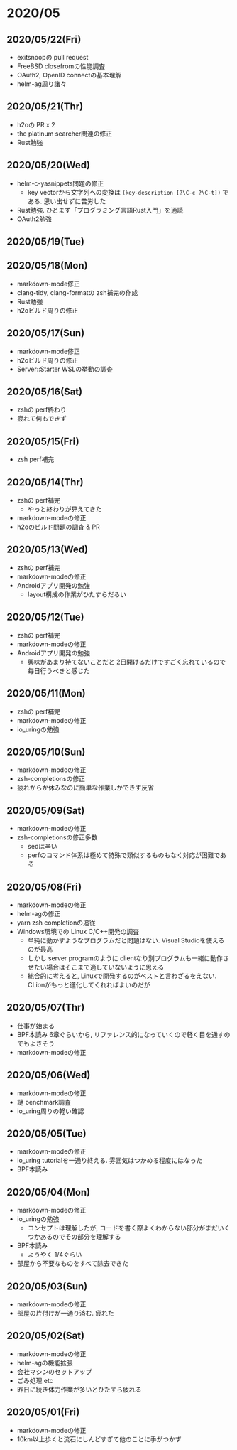 # 2020/05

## 2020/05/22(Fri)

- exitsnoopの pull request
- FreeBSD closefromの性能調査
- OAuth2, OpenID connectの基本理解
- helm-ag周り諸々

## 2020/05/21(Thr)

- h2oの PR x 2
- the platinum searcher関連の修正
- Rust勉強

## 2020/05/20(Wed)

- helm-c-yasnippets問題の修正
  - key vectorから文字列への変換は `(key-description [?\C-c ?\C-t])` である. 思い出せずに苦労した
- Rust勉強. ひとまず「プログラミング言語Rust入門」を通読
- OAuth2勉強

## 2020/05/19(Tue)

## 2020/05/18(Mon)

- markdown-mode修正
- clang-tidy, clang-formatの zsh補完の作成
- Rust勉強
- h2oビルド周りの修正

## 2020/05/17(Sun)

- markdown-mode修正
- h2oビルド周りの修正
- Server::Starter WSLの挙動の調査

## 2020/05/16(Sat)

- zshの perf終わり
- 疲れて何もできず

## 2020/05/15(Fri)

- zsh perf補完

## 2020/05/14(Thr)

- zshの perf補完
  - やっと終わりが見えてきた
- markdown-modeの修正
- h2oのビルド問題の調査 & PR

## 2020/05/13(Wed)

- zshの perf補完
- markdown-modeの修正
- Androidアプリ開発の勉強
  - layout構成の作業がひたすらだるい

## 2020/05/12(Tue)

- zshの perf補完
- markdown-modeの修正
- Androidアプリ開発の勉強
  - 興味があまり持てないことだと 2日開けるだけですごく忘れているので毎日行うべきと感じた

## 2020/05/11(Mon)

- zshの perf補完
- markdown-modeの修正
- io_uringの勉強

## 2020/05/10(Sun)

- markdown-modeの修正
- zsh-completionsの修正
- 疲れからか休みなのに簡単な作業しかできず反省

## 2020/05/09(Sat)

- markdown-modeの修正
- zsh-completionsの修正多数
  - sedは辛い
  - perfのコマンド体系は極めて特殊で類似するものもなく対応が困難である

## 2020/05/08(Fri)

- markdown-modeの修正
- helm-agの修正
- yarn zsh completionの追従
- Windows環境での Linux C/C++開発の調査
  - 単純に動かすようなプログラムだと問題はない. Visual Studioを使えるのが最高
  - しかし server programのように clientなり別プログラムも一緒に動作させたい場合はそこまで適していないように思える
  - 総合的に考えると, Linuxで開発するのがベストと言わざるをえない. CLionがもっと進化してくれればよいのだが

## 2020/05/07(Thr)

- 仕事が始まる
- BPF本読み 6章ぐらいから, リファレンス的になっていくので軽く目を通すのでもよさそう
- markdown-modeの修正

## 2020/05/06(Wed)

- markdown-modeの修正
- 謎 benchmark調査
- io_uring周りの軽い確認

## 2020/05/05(Tue)

- markdown-modeの修正
- io_uring tutorialを一通り終える. 雰囲気はつかめる程度にはなった
- BPF本読み

## 2020/05/04(Mon)

- markdown-modeの修正
- io_uringの勉強
  - コンセプトは理解したが, コードを書く際よくわからない部分がまだいくつかあるのでその部分を理解する
- BPF本読み
  - ようやく 1/4ぐらい
- 部屋から不要なものをすべて除去できた

## 2020/05/03(Sun)

- markdown-modeの修正
- 部屋の片付けが一通り済む. 疲れた

## 2020/05/02(Sat)

- markdown-modeの修正
- helm-agの機能拡張
- 会社マシンのセットアップ
- ごみ処理 etc
- 昨日に続き体力作業が多いとひたすら疲れる

## 2020/05/01(Fri)

- markdown-modeの修正
- 10km以上歩くと流石にしんどすぎて他のことに手がつかず
